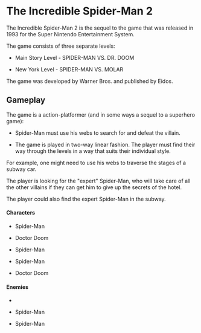 # The Incredible Spider-Man 2

The Incredible Spider-Man 2 is the sequel to the game that was released in 1993 for the Super Nintendo Entertainment System.

The game consists of three separate levels:

*   Main Story Level - SPIDER-MAN VS. DR. DOOM

*   New York Level - SPIDER-MAN VS. MOLAR

The game was developed by Warner Bros. and published by Eidos.

## Gameplay

The game is a action-platformer (and in some ways a sequel to a superhero game):

*   Spider-Man must use his webs to search for and defeat the villain.

*   The game is played in two-way linear fashion. The player must find their way through the levels in a way that suits their individual style.

For example, one might need to use his webs to traverse the stages of a subway car.

The player is looking for the "expert" Spider-Man, who will take care of all the other villains if they can get him to give up the secrets of the hotel.

The player could also find the expert Spider-Man in the subway.

#### Characters

*   Spider-Man

*   Doctor Doom

*   Spider-Man

*   Spider-Man

*   Doctor Doom

#### Enemies

*  

*   Spider-Man

*   Spider-Man